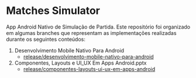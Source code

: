 # Matches Simulator

App Android Nativo de Simulação de Partida. Este repositório foi organizado em algumas branches que representam as implementações realizadas durante os seguintes conteúdos:

1. Desenvolvimento Mobile Nativo Para Android
    - [release/desenvolvimento-mobile-nativo-para-android](https://github.com/adrianoalves93/matches-simulator/tree/release/desenvolvimento-mobile-nativo-para-android)
1. Componentes, Layouts e UI_UX Em Apps Android.pptx
    - [release/componentes-layouts-ui-ux-em-apps-android](https://github.com/adrianoalves93/matches-simulator/tree/release/componentes-layouts-ui-ux-em-apps-android)

